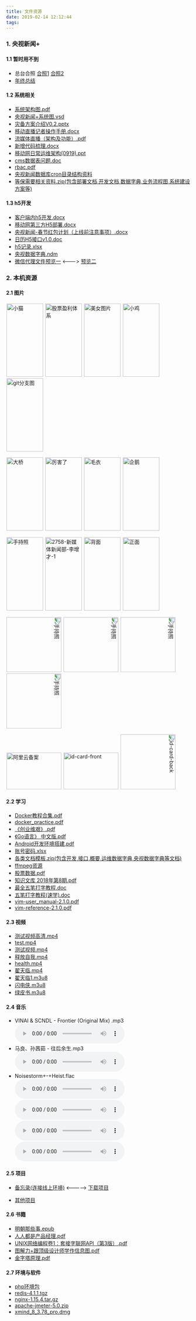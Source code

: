 ```yaml
---
title: 文件资源
date: 2019-02-14 12:12:44
tags:
---
```

### 1. 央视新闻+

#### 1.1 暂时用不到
- 总台合照
<a href="http://source.com/newscctv/img/WechatIMG33.jpeg">合照1</a>   <a href="http://source.com/newscctv/img/WechatIMG34.jpeg">合照2</a>
- <a href="http://source.com/newscctv/doc/中国国际电视总公司考核登记表--李增才.docx">年终总结</a>

#### 1.2 系统相关
- <a href="http://source.com/newscctv/doc/央视新闻+系统图.pdf">系统架构图.pdf</a>
- <a href="http://source.com/newscctv/doc/央视新闻+系统图.vsd">央视新闻+系统图.vsd</a>
- <a href="http://source.com/newscctv/doc/灾备方案介绍V0.2.pptx">灾备方案介绍V0.2.pptx</a>
- <a href="http://source.com/newscctv/doc/移动直播记者操作手册.docx">移动直播记者操作手册.docx</a>
- <a href="http://source.com/newscctv/doc/流媒体直播（架构及功能）.pdf">流媒体直播（架构及功能）.pdf</a>
- <a href="http://source.com/newscctv/doc/新增代码梳理.docx">新增代码梳理.docx</a>
- <a href="http://source.com/newscctv/doc/移动网日常运维架构(0919).ppt">移动网日常运维架构(0919).ppt</a>
- <a href="http://source.com/newscctv/doc/cms数据表问题.doc">cms数据表问题.doc</a>
- <a href="http://source.com/newscctv/doc/rbac.pdf">rbac.pdf</a>
- <a href="http://source.com/newscctv/doc/央视新闻数据库cron目录结构资料">央视新闻数据库cron目录结构资料</a>
- <a href="http://source.com/newscctv/doc/等保需要相关资料.zip">等保需要相关资料.zip(包含部署文档,开发文档,数据字典,业务流程图,系统建设方案等)</a>

#### 1.3 h5开发
- <a href="http://source.com/newscctv/doc/央视新闻+客户端内H5开发.docx">客户端内h5开发.docx</a>
- <a href="http://source.com/newscctv/doc/移动网第三方H5部署.docx">移动网第三方H5部署.docx</a>
- <a href="http://source.com/newscctv/doc/央视新闻-春节红包计划（上线前注意事项）.docx">央视新闻-春节红包计划（上线前注意事项）.docx</a>
- <a href="http://source.com/newscctv/doc/日历H5接口需求v1.0.doc">日历H5接口v1.0.doc</a>
- <a href="http://source.com/newscctv/doc/h5记录.xlsx">h5记录.xlsx</a>
- <a href="http://source.com/newscctv/doc/cctvnewsplatform.ndm">央视数据字典.ndm</a>
- <a href="http://source.com/newscctv/code/wechatproxy.txt">微信代理文件预览一</a> <---> <a href="http://localhost:4000/2019/02/15/代码片段/#1-微信用户授权代理接口">预览二</a>

### 2. 本机资源
#### 2.1 图片
<a href="http://source.com/other/img/20171002144547491.jpg" width="100px"><img src="http://source.com/other/img/20171002144547491.jpg" width="100px" height="200px" title="小猫" style="margin:0px;padding:1px;display:inline" /></a>  <a href="http://source.com/other/img/gushi.jpg"><img src="http://source.com/other/img/gushi.jpg" width="100px" height="200px" title="股票盈利体系" style="margin:0px;padding:1px;display:inline" /></a>   <a href="http://source.com/other/img/meinv.jpg"><img src="http://source.com/other/img/meinv.jpg" width="100px" height="200px" title="美女图片" style="margin:0px;padding:1px;display:inline" /></a>   <a href="http://source.com/other/img/20180607144752.gif"><img src="http://source.com/other/img/20180607144752.gif" width="100px" height="200px" title="小鸡" style="margin:0px;padding:1px;display:inline" /></a>    <a href="http://source.com/other/img/git分支图.png"><img src="http://source.com/other/img/git分支图.png" width="100px" height="200px" title="git分支图" style="margin:0px;padding:1px;display:inline" /></a>

<a href="http://source.com/other/img/大桥.jpg"><img src="http://source.com/other/img/大桥.jpg" width="100px" height="200px" title="大桥" style="margin:0px;padding:1px;display:inline" /></a>   <a href="http://source.com/other/img/厉害了.gif"><img src="http://source.com/other/img/厉害了.gif" width="100px" height="200px" title="厉害了" style="margin:0px;padding:1px;display:inline" /></a>   <a href="http://source.com/other/img/毛衣.png"><img src="http://source.com/other/img/毛衣.png" width="100px" height="200px" title="毛衣" style="margin:0px;padding:1px;display:inline" /></a>    <a href="http://source.com/other/img/企鹅.jpg"><img src="http://source.com/other/img/企鹅.jpg" width="100px" height="200px" title="企鹅" style="margin:0px;padding:1px;display:inline" /></a>

<a href="http://source.com/other/img/手持照.jpg"><img src="http://source.com/other/img/手持照.jpg" width="100px" height="200px" title="手持照" style="margin:0px;padding:1px;display:inline" /></a>    <a href="http://source.com/other/img/2758-新媒体新闻部-李增才-1.jpeg"><img src="http://source.com/other/img/2758-新媒体新闻部-李增才-1.jpeg" width="100px" height="200px" title="2758-新媒体新闻部-李增才-1" style="margin:0px;padding:1px;display:inline" /></a>    <a href="http://source.com/other/img/back.jpg"><img src="http://source.com/other/img/back.jpg" width="100px" height="200px" title="背面" style="margin:0px;padding:1px;display:inline" /></a>     <a href="http://source.com/other/img/front.jpeg"><img src="http://source.com/other/img/front.jpeg" width="100px" height="200px" title="正面" style="margin:0px;padding:1px;display:inline" /></a>

<a href="http://source.com/other/img/1-1.jpeg"><img src="http://source.com/other/img/1-1.jpeg" width="150px" height="150px" title="手持照" style="margin:0px;padding:1px;display:inline;transform: rotate(90deg);" /></a>    <a href="http://source.com/other/img/1-2.jpeg"><img src="http://source.com/other/img/1-2.jpeg" width="150px" height="150px" title="手持照" style="margin:0px;padding:1px;display:inline;transform: rotate(90deg);" /></a>    <a href="http://source.com/other/img/1-3.jpeg"><img src="http://source.com/other/img/1-3.jpeg" width="150px" height="150px" title="手持照" style="margin:0px;padding:1px;display:inline;transform: rotate(90deg);" /></a>    <a href="http://source.com/other/img/1-4.jpeg"><img src="http://source.com/other/img/1-4.jpeg" width="150px" height="150px" title="手持照" style="margin:0px;padding:1px;display:inline;transform: rotate(90deg);" /></a>

<a href="http://source.com/other/img/阿里云备案.jpg"><img src="http://source.com/other/img/阿里云备案.jpg" width="150px" height="100px" title="阿里云备案" style="margin:0px;padding:1px;display:inline" /></a>    <a href="http://source.com/other/img/id-card-front.jpg"><img src="http://source.com/other/img/id-card-front.jpg" width="150px" height="100px" title="id-card-front" style="margin:0px;padding:1px;display:inline" /></a>    <a href="http://source.com/other/img/id-card-back.jpg"><img src="http://source.com/other/img/id-card-back.jpg" width="150px" height="150px" title="id-card-back" style="margin:0px;padding:1px;display:inline;transform: rotate(90deg);" /></a>

#### 2.2 学习
- <a href="http://source.com/other/doc/Docker教程合集.pdf">Docker教程合集.pdf</a>
- <a href="http://source.com/other/doc/docker_practice.pdf">docker_practice.pdf</a>
- <a href="http://source.com/other/doc/《创业维艰》.pdf">《创业维艰》.pdf</a>
- <a href="http://source.com/other/doc/《Go语言》 中文版.pdf">《Go语言》 中文版.pdf</a>
- <a href="http://source.com/other/doc/Android开发环境搭建.pdf">Android开发环境搭建.pdf</a>
- <a href="http://source.com/other/doc/账号密码.xlsx">账号密码.xlsx</a>
- <a href="http://source.com/other/doc/各类文档模板.zip">各类文档模板.zip(包含开发,接口,概要,运维数据字典,央视数据字典等文档)</a>
- <a href="http://source.com/other/doc/ffmpeg/ffmpeg-all.html">ffmpeg资源</a>
- <a href="http://source.com/other/doc/股票数据.pdf">股票数据.pdf</a>
- <a href="http://source.com/other/doc/知识文库 2018年第8期.pdf">知识文库 2018年第8期.pdf</a>
- <a href="http://source.com/other/doc/最全五笔打字教程.doc">最全五笔打字教程.doc</a>
- <a href="http://source.com/other/doc/五笔打字教程(速学).doc">五笔打字教程(速学).doc</a>
- <a href="http://source.com/other/doc/vim-user_manual-2.1.0.pdf">vim-user_manual-2.1.0.pdf</a>
- <a href="http://source.com/other/doc/vim-reference-2.1.0.pdf">vim-reference-2.1.0.pdf</a>


#### 2.3 视频
- <a href="http://source.com/ckplayer/index.php?video=http://source.com/other/video/测试视频高清.mp4&name=测试视频高清">测试视频高清.mp4</a>
- <a href="http://source.com/ckplayer/index.php?video=http://source.com/other/video/test.mp4&name=测试视频">test.mp4</a>
- <a href="http://source.com/ckplayer/index.php?video=http://source.com/other/video/测试视频.mp4&name=测试视频">测试视频.mp4</a>
- <a href="http://source.com/ckplayer/index.php?video=http://source.com/other/video/释放自我.mp4&name=释放自我">释放自我.mp4</a>
- <a href="http://source.com/ckplayer/index.php?video=http://source.com/other/video/health.mp4&name=health">health.mp4</a>
- <a href="http://source.com/ckplayer/index.php?video=http://source.com/other/video/翟天临.mp4&name=翟天临">翟天临.mp4</a>
- <a href="http://source.com/ckplayer/index.php?video=http://source.com/other/video/haha/haha.m3u8&name=翟天临1&type=m3u8">翟天临1.m3u8</a>
- <a href="http://source.com/ckplayer/index.php?video=http://source.com/other/video/flash/index.m3u8&name=闪电侠&type=m3u8">闪电侠.m3u8</a>
- <a href="http://source.com/ckplayer/index.php?video=http://source.com/other/video/绿皮书/index.m3u8&name=绿皮书&type=m3u8">绿皮书.m3u8</a>

#### 2.4 音乐
- VINAI & SCNDL - Frontier (Original Mix) .mp3 </br>
<audio src="http://source.com/other/audio/VINAI & SCNDL - Frontier (Original Mix) .mp3" controls="controls"></audio>
- 马良、孙茜茹 - 往后余生.mp3 </br>
<audio src="http://source.com/other/audio/马良、孙茜茹 - 往后余生.mp3" controls="controls"></audio>
- Noisestorm+-+Heist.flac</br>
<audio src="http://source.com/other/audio/Noisestorm+-+Heist.flac" controls="controls"></audio>
<audio src="http://source.com/other/audio/iKON-I'M+OK.flac" controls="controls"></audio>
<audio src="http://source.com/other/audio/往后余生.mp3" controls="controls"></audio>
<audio src="http://source.com/other/audio/Ahxello - Frisbee.mp3" controls="controls"></audio>

#### 2.5 项目
- <a href="http://source.com/other/project/memo_online/index.html">备忘录(连接线上环境)</a> <-----> <a href="http://source.com/other/project/memo_online.zip">下载项目</a>

- <a href="http://source.com/newscctv/project">其他项目</a>

#### 2.6 书籍
- <a href="http://source.com/other/book/明朝那些事.epub">明朝那些事.epub</a> 
- <a href="http://source.com/other/book/人人都是产品经理.pdf">人人都是产品经理.pdf</a> 
- <a href="http://source.com/other/book/UNIX网络编程卷1：套接字联网API（第3版）.pdf">UNIX网络编程卷1：套接字联网API（第3版）.pdf</a> 
- <a href="http://source.com/other/book/图解力+跟顶级设计师学作信息图.pdf">图解力+跟顶级设计师学作信息图.pdf</a> 
- <a href="http://source.com/other/book/金字塔原理.pdf">金字塔原理.pdf</a> 

#### 2.7 环境与软件
- <a href="http://source.com/other/software/php">php环境包</a>
- <a href="http://source.com/other/software/redis-4.1.1.tgz">redis-4.1.1.tgz</a>
- <a href="http://source.com/other/software/nginx-1.15.4.tar.gz">nginx-1.15.4.tar.gz</a>
- <a href="http://source.com/other/software/apache-jmeter-5.0.zip">apache-jmeter-5.0.zip</a>
- <a href="http://source.com/other/software/xmind_8_3.78_pro.dmg">xmind_8_3.78_pro.dmg</a>












